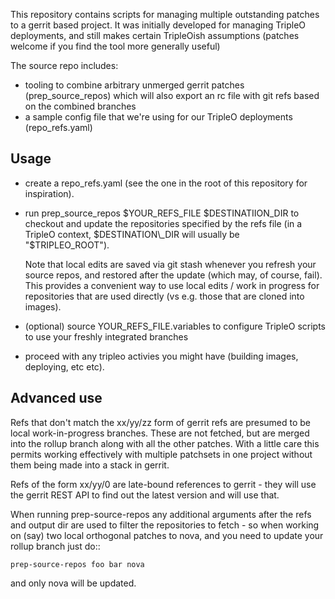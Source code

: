 This repository contains scripts for managing multiple outstanding patches
to a gerrit based project. It was initially developed for managing TripleO
deployments, and still makes certain TripleOish assumptions (patches welcome
if you find the tool more generally useful)

The source repo includes:

 - tooling to combine arbitrary unmerged gerrit patches (prep_source_repos)
   which will also export an rc file with git refs based on the combined
   branches
 - a sample config file that we're using for our TripleO deployments
   (repo_refs.yaml)

## Usage

* create a repo_refs.yaml (see the one in the root of this repository
  for inspiration).

* run prep_source_repos $YOUR\_REFS\_FILE $DESTINATIION\_DIR to checkout and
  update the repositories specified by the refs file (in a TripleO context,
  $DESTINATION\_DIR will usually be "$TRIPLEO\_ROOT").

  Note that local edits are saved via git stash whenever you refresh your
  source repos, and restored after the update (which may, of course,
  fail). This provides a convenient way to use local edits / work in
  progress for repositories that are used directly (vs e.g. those that are
  cloned into images).

* (optional) source YOUR_REFS_FILE.variables to configure TripleO scripts to
  use your freshly integrated branches

* proceed with any tripleo activies you might have (building images, deploying,
  etc etc).

## Advanced use

Refs that don't match the xx/yy/zz form of gerrit refs are presumed to be
local work-in-progress branches. These are not fetched, but are merged into
the rollup branch along with all the other patches. With a little care this
permits working effectively with multiple patchsets in one project without
them being made into a stack in gerrit.

Refs of the form xx/yy/0 are late-bound references to gerrit - they will use
the gerrit REST API to find out the latest version and will use that.

When running prep-source-repos any additional arguments after the refs and
output dir are used to filter the repositories to fetch - so when working on
(say) two local orthogonal patches to nova, and you need to update your
rollup branch just do::

    prep-source-repos foo bar nova

and only nova will be updated.
